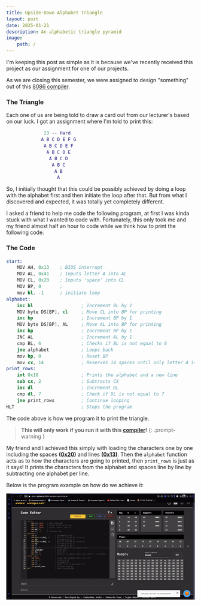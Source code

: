 ```yaml
---
title: Upside-Down Alphabet Triangle
layout: post
date: 2025-01-21
description: An alphabetic triangle pyramid
image:
    path: /
---
```



I'm keeping this post as simple as it is because we've recently received this project as our assignment for one of our projects.

As we are closing this semester, we were assigned to design "something" out of this [8086 compiler](https://yjdoc2.github.io/8086-emulator-web/compile).

### The Triangle
Each one of us are being told to draw a card out from our lecturer's based on our luck. I got an assignment where I'm told to print this:

```m
              23 -- Hard
             A B C D E F G
              A B C D E F
               A B C D E 
                A B C D
                 A B C
                  A B
                   A
```

So, I initially thought that this could be possibly achieved by doing a loop with the alphabet first and then initiate the loop after that. But from what I discovered and expected, it was totally yet completely different.

I asked a friend to help me code the following program, at first I was kinda stuck with what I wanted to code with. Fortunately, this only took me and my friend almost half an hour to code while we think how to print the following code.

### The Code

```s
start:
    MOV AH, 0x13    ; BIOS interrupt
    MOV AL, 0x41    ; Inputs letter A into AL
    MOV CL, 0x20    ; Inputs 'space' into CL
    MOV BP, 0       ; 
    mov bl, -1      ; initiate loop
alphabet:
    inc bl                  ; Increment BL by 1      
    MOV byte DS[BP], cl     ; Move CL into BP for printing
    inc bp                  ; Increment BP by 1
    MOV byte DS[BP], AL     ; Move AL into BP for printing
    inc bp                  ; Increment BP by 1
    INC AL                  ; Increment AL by 1
    cmp BL, 6               ; Checks if BL is not equal to 6
    jne alphabet            ; Loops back
    mov bp, 0               ; Reset BP
    mov cx, 14              ; Reserves 14 spaces until only letter A is printed
print_rows:
    int 0x10                ; Prints the alphabet and a new line
    sub cx, 2               ; Subtracts CX
    inc dl                  ; Increment DL
    cmp dl, 7               ; Check if DL is not equal to 7
    jne print_rows          ; Continue looping
HLT                         ; Stops the program
```

The code above is how we program it to print the triangle.

> **This will only work if you run it with this [compiler](https://yjdoc2.github.io/8086-emulator-web/compile)!**
{: .prompt-warning } 

My friend and I achieved this simply with loading the characters one by one including the spaces **([0x20](https://www.google.com/search?q=0x20+unicode&client=opera-gx&hs=u4l&sca_esv=cc1e2d2d82f49ff7&sxsrf=AHTn8zoPhCxznEM2XHS27QJUw1uwXmo01Q%3A1737736864379&ei=oMKTZ9nqFtCUseMP-fyI-AQ&oq=0x20+unic&gs_lp=Egxnd3Mtd2l6LXNlcnAiCTB4MjAgdW5pYyoCCAAyBRAAGIAEMggQABiABBiiBDIIEAAYgAQYogRI6RNQ8AFY8g1wAXgCkAEAmAGGAaAByQaqAQMyLja4AQPIAQD4AQGYAgqgAt8GwgIEEAAYR8ICBBAAGB7CAgcQABiABBgTwgIIEAAYExgWGB7CAgYQABgWGB6YAwCIBgGQBgeSBwMzLjegB_Ud&sclient=gws-wiz-serp))** and lines **([0x13](https://www.google.com/search?q=0x13+assembly&client=opera-gx&hs=g5l&sca_esv=cc1e2d2d82f49ff7&sxsrf=AHTn8zpEvSoBJNePwRdVbByo4ifaqG7B9w%3A1737736912735&ei=0MKTZ_7HLN7KseMP5KOX8QY&oq=0x13+assem&gs_lp=Egxnd3Mtd2l6LXNlcnAiCjB4MTMgYXNzZW0qAggAMgcQIxiwAxgnMgsQABiABBiwAxiiBDILEAAYgAQYsAMYogQyCxAAGIAEGLADGKIEMgsQABiABBiwAxiiBEipBFAAWABwAXgAkAEAmAEAoAEAqgEAuAEByAEAmAIBoAIFmAMAiAYBkAYFkgcBMaAHAA&sclient=gws-wiz-serp))**. Then the `alphabet` function acts as to how the characters are going to printed, then `print_rows` is just as it says! It prints the characters from the alphabet and spaces line by line by subtracting one alphabet per line.

Below is the program example on how do we achieve it:

![Alphabet](/assets/images/assembly_triangle.gif)